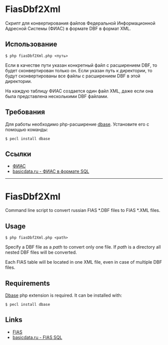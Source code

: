 # FiasDbf2Xml

Скрипт для конвертирования файлов Федеральной Информационной Адресной Системы (ФИАС) в формате DBF в формат XML.

## Использование

    $ php fiasDbf2Xml.php <путь>

Если в качестве пути указан конкретный файл с расширением DBF, то будет сконвертирован только он. Если указан путь к директории, то будут сконвертированы все файлы с расширением DBF в этой директории.

На каждую таблицу ФИАС создается один файл XML, даже если она была представлена несколькими DBF файлами.

## Требования

Для работы необходимо php-расширение [dbase](http://www.php.net/dbase). Установите его с помощью команды:

    $ pecl install dbase

## Ссылки

+ [ФИАС](http://fias.nalog.ru)
+ [basicdata.ru - ФИАС в формате SQL](http://basicdata.ru)

---
# FiasDbf2Xml

Command line script to convert russian FIAS \*.DBF files to FIAS \*.XML files.

## Usage

    $ php fiasDbf2Xml.php <path>

Specify a DBF file as a _path_ to convert only one file. If _path_ is a directory all nested DBF files will be converted.

Each FIAS table will be located in one XML file, even in case of multiple DBF files.

## Requirements

[Dbase](http://www.php.net/dbase) php extension is required. It can be installed with:

    $ pecl install dbase

## Links

+ [FIAS](http://fias.nalog.ru)
+ [basicdata.ru - FIAS SQL](http://basicdata.ru)

